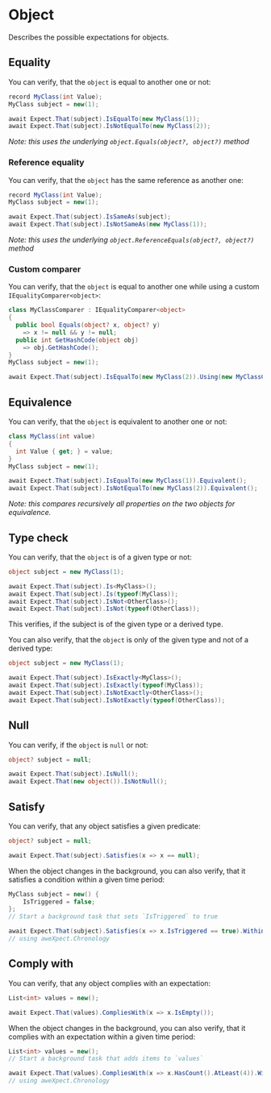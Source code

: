 # Object

Describes the possible expectations for objects.

## Equality

You can verify, that the `object` is equal to another one or not:

```csharp
record MyClass(int Value);
MyClass subject = new(1);

await Expect.That(subject).IsEqualTo(new MyClass(1));
await Expect.That(subject).IsNotEqualTo(new MyClass(2));
```

*Note: this uses the underlying `object.Equals(object?, object?)` method*

### Reference equality

You can verify, that the `object` has the same reference as another one:

```csharp
record MyClass(int Value);
MyClass subject = new(1);

await Expect.That(subject).IsSameAs(subject);
await Expect.That(subject).IsNotSameAs(new MyClass(1));
```

*Note: this uses the underlying `object.ReferenceEquals(object?, object?)` method*

### Custom comparer

You can verify, that the `object` is equal to another one while using a custom `IEqualityComparer<object>`:

```csharp
class MyClassComparer : IEqualityComparer<object>
{
  public bool Equals(object? x, object? y)
    => x != null && y != null;
  public int GetHashCode(object obj)
    => obj.GetHashCode();
}
MyClass subject = new(1);

await Expect.That(subject).IsEqualTo(new MyClass(2)).Using(new MyClassComparer());
```

## Equivalence

You can verify, that the `object` is equivalent to another one or not:

```csharp
class MyClass(int value)
{
  int Value { get; } = value;
}
MyClass subject = new(1);

await Expect.That(subject).IsEqualTo(new MyClass(1)).Equivalent();
await Expect.That(subject).IsNotEqualTo(new MyClass(2)).Equivalent();
```

*Note: this compares recursively all properties on the two objects for equivalence.*

## Type check

You can verify, that the `object` is of a given type or not:

```csharp
object subject = new MyClass(1);

await Expect.That(subject).Is<MyClass>();
await Expect.That(subject).Is(typeof(MyClass));
await Expect.That(subject).IsNot<OtherClass>();
await Expect.That(subject).IsNot(typeof(OtherClass));
```

This verifies, if the subject is of the given type or a derived type.

You can also verify, that the `object` is only of the given type and not of a derived type:

```csharp
object subject = new MyClass(1);

await Expect.That(subject).IsExactly<MyClass>();
await Expect.That(subject).IsExactly(typeof(MyClass));
await Expect.That(subject).IsNotExactly<OtherClass>();
await Expect.That(subject).IsNotExactly(typeof(OtherClass));
```

## Null

You can verify, if the `object` is `null` or not:

```csharp
object? subject = null;

await Expect.That(subject).IsNull();
await Expect.That(new object()).IsNotNull();
```

## Satisfy

You can verify, that any object satisfies a given predicate:

```csharp
object? subject = null;

await Expect.That(subject).Satisfies(x => x == null);
```

When the object changes in the background, you can also verify, that it satisfies a condition within a given time
period:

```csharp
MyClass subject = new() {
	IsTriggered = false;
};
// Start a background task that sets `IsTriggered` to true

await Expect.That(subject).Satisfies(x => x.IsTriggered == true).Within(2.Seconds());
// using aweXpect.Chronology
```

## Comply with

You can verify, that any object complies with an expectation:

```csharp
List<int> values = new();

await Expect.That(values).CompliesWith(x => x.IsEmpty());
```

When the object changes in the background, you can also verify, that it complies with an expectation within a given time
period:

```csharp
List<int> values = new();
// Start a background task that adds items to `values`

await Expect.That(values).CompliesWith(x => x.HasCount().AtLeast(4)).Within(2.Seconds());
// using aweXpect.Chronology
```
